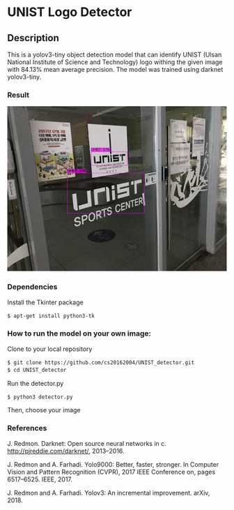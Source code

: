 # UNIST Logo Detector

## Description
This is a yolov3-tiny object detection model that can identify UNIST (Ulsan National Institute of Science and Technology) logo withing the given image with 84.13% mean average precision. The model was trained using darknet yolov3-tiny. 
### Result
![Darknet Logo](https://raw.githubusercontent.com/cs20162004/UNIST_detector/main/images/output2.jpg)

### Dependencies
Install the Tkinter package
```sh
$ apt-get install python3-tk
```

### How to run the model on your own image:
Clone to your local repository 
```sh
$ git clone https://github.com/cs20162004/UNIST_detector.git
$ cd UNIST_detector
```
Run the detector.py
```sh
$ python3 detector.py
```
Then, choose your image

### References

J. Redmon. Darknet: Open source neural networks in c.
http://pjreddie.com/darknet/, 2013–2016.

J. Redmon and A. Farhadi. Yolo9000: Better, faster, stronger.
In Computer Vision and Pattern Recognition (CVPR), 2017
IEEE Conference on, pages 6517–6525. IEEE, 2017.

J. Redmon and A. Farhadi. Yolov3: An incremental improvement. arXiv, 2018.
